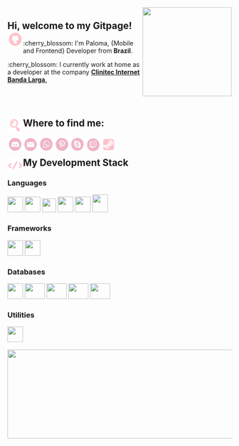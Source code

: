
<img align="right" width="200" height="200" src="https://media.tenor.com/images/1355e2840f42f4eba8b507970dd1e97c/tenor.gif">
<h2> Hi, welcome to my Gitpage! <img align="left" alt="html5" width="35px" height="35px" src="./img/github-9-xxl.png"></h2>
<p>:cherry_blossom:	I'm Paloma, {Mobile and Frontend} Developer from <b>Brazil</b>.</p>
<p>:cherry_blossom:  I currently work at home as a developer at the company <a href="https://www.clinitec.com.br"><b>Clinitec Internet Banda Larga</b>.</a></p>
<br>
<br>
<h2> <img align="left" alt="html5" width="35px" height="35px" src="./img/search-xxl.png">  Where to find me: </h2>

   <a href="DISCORD">
     <img align="left" alt="html5" width="35px" height="35px" src="./img/disc.png" >
   </a>
   <a href="mailto:palomagoularty@gmail.com">
    <img align="left" alt="html5" width="35px" height="35px" src="./img/mail.png" >
   </a>
   <a href="https://api.whatsapp.com/send?phone=5547991469514&text=hello!">
    <img align="left" alt="html5" width="35px" height="35px" src="./img/whats.png" >
   </a>
   <a href="https://br.pinterest.com/palomagoularty">
    <img align="left" alt="html5" width="35px" height="35px" src="./img/pint.png" >
   </a>
   <a href="https://join.skype.com/invite/yBIvhG2fB4I7">
    <img align="left" alt="html5" width="35px" height="35px" src="./img/skype.png" >
   </a>
   <a href="https://www.twitch.tv/paloomag">
    <img align="left" alt="html5" width="35px" height="35px" src="./img/twitch.png" >
   </a>
   <a href="https://steamcommunity.com/id/paloomag">
    <img align="left" alt="html5" width="35px" height="35px" src="./img/steam-xxl.png" >
   </a>
<br>
<h2> <img align="left" alt="html5" width="35px" height="35px" src="./img/code-xxl.png" > My Development Stack</h2>
<h3>Languages</h3>
  <code><img src="https://www.flaticon.com/svg/vstatic/svg/919/919830.svg?token=exp=1615771128~hmac=6cf6c3d207a0b5898de829718b985291" width=35 height=35/></code>
  <code><img src="https://pcodinomebzero.neocities.org/Imagens/javascript1.png" width=35 height=35/></code>
  <code><img src="https://miro.medium.com/max/816/1*mn6bOs7s6Qbao15PMNRyOA.png" width=31 height=31/></code>
  <code><img src="https://images.vexels.com/media/users/3/166401/isolated/preview/b82aa7ac3f736dd78570dd3fa3fa9e24-iacute-cone-da-linguagem-de-programa-ccedil-atilde-o-java-by-vexels.png" width=35 height=35/></code>
  <code><img src="https://image.flaticon.com/icons/png/512/732/732212.png" width=35 height=35/></code>
  <code><img src="https://cdn.iconscout.com/icon/free/png-256/css-118-569410.png" width=35 height=40/></code>
</p>
<h3>Frameworks</h3>
<p>
  <code><img src="https://appmasters.io/static/react-47ce6e77f039020ee2e76a10c1e988e9.png" width=35 height=35/></code>
  <code><img src="https://cdn.icon-icons.com/icons2/2148/PNG/512/expo_icon_132404.png" width=35 height=35/></code>
</p> 
<h3>Databases</h3>
 <p>
  <code><img src="https://img.icons8.com/color/452/mongodb.png" width=35 height=35 /></code>
  <code><img src="https://img.icons8.com/color/452/microsoft-sql-server.png" width=45 height=35 /></code>
  <code><img src="https://camo.githubusercontent.com/f85f882cb31eeaeee657ec955313015c30378e8f56c3dc2f06933b617a276cfd/68747470733a2f2f77372e706e6777696e672e636f6d2f706e67732f3734372f3739382f706e672d7472616e73706172656e742d6d7973716c2d6c6f676f2d6d7973716c2d64617461626173652d7765622d646576656c6f706d656e742d636f6d70757465722d736f6674776172652d646f6c7068696e2d6d6172696e652d6d616d6d616c2d616e696d616c732d746578742d7468756d626e61696c2e706e67" width=45 height=35 /></code>
  <code><img src="https://cdn.worldvectorlogo.com/logos/neo4j.svg" width=45 height=35 /></code>
  <code><img src="https://icon-library.com/images/postgresql-icon/postgresql-icon-12.jpg" width=45 height=35 /></code>
</p>
<h3>Utilities</h3>
<p>
  <code><img src="https://icons.iconarchive.com/icons/papirus-team/papirus-apps/512/insomnia-icon.png" width=35 height=35 /></code>
</p>
<img width="700" height="200" src="https://pa1.narvii.com/6871/681a634f49748957c387d29723693d8b6c310c2ar1-500-188_hq.gif">

